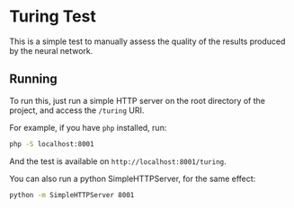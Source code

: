 # Turing Test

This is a simple test to manually assess the quality of the results produced by the neural network.

## Running

To run this, just run a simple HTTP server on the root directory of the project, and access the `/turing` URI.

For example, if you have `php` installed, run:
```bash
php -S localhost:8001
```
And the test is available on `http://localhost:8001/turing`.

You can also run a python SimpleHTTPServer, for the same effect:

```bash
python -m SimpleHTTPServer 8001
```
